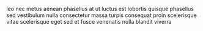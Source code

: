 leo nec metus aenean phasellus at ut luctus est lobortis quisque phasellus sed
vestibulum nulla consectetur massa turpis consequat proin scelerisque vitae
scelerisque eget sed et fusce venenatis nulla blandit viverra